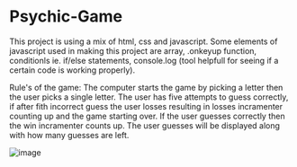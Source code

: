 # Psychic-Game

This project is using a mix of html, css and javascript. Some elements of javascript used in making this project are array, .onkeyup function,
conditionls ie. if/else statements, console.log (tool helpfull for seeing if a certain code is working properly).

Rule's of the game: The computer starts the game by picking a letter then the user picks a single letter. The user has five attempts to guess correctly, if after fith incorrect guess the user losses resulting in losses incramenter counting up and the game starting over. If the user guesses correctly then the win incramenter counts up. The user guesses will be displayed along with how many guesses are left. 

![image](https://user-images.githubusercontent.com/52431116/72577529-1ddaf380-38a1-11ea-97b1-7ddcb379ba13.png)
